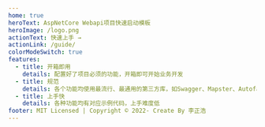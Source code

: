 ```yaml
---
home: true
heroText: AspNetCore Webapi项目快速启动模板
heroImage: /logo.png
actionText: 快速上手 →
actionLink: /guide/
colorModeSwitch: true
features:
  - title: 开箱即用
    details: 配置好了项目必须的功能，开箱即可开始业务开发
  - title: 规范
    details: 各个功能均使用最流行、最通用的第三方库，如Swagger、Mapster、Autofac
  - title: 上手快
    details: 各种功能均有对应示例代码，上手难度低
footer: MIT Licensed | Copyright © 2022- Create By 李正浩
---
```

